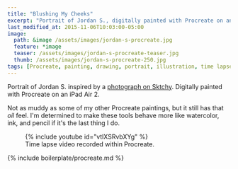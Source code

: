 ```yaml
---
title: "Blushing My Cheeks"
excerpt: "Portrait of Jordan S., digitally painted with Procreate on an iPad."
last_modified_at: 2015-11-06T10:03:00-05:00
image: 
  path: &image /assets/images/jordan-s-procreate.jpg
  feature: *image
  teaser: /assets/images/jordan-s-procreate-teaser.jpg
  thumb: /assets/images/jordan-s-procreate-250.jpg
tags: [Procreate, painting, drawing, portrait, illustration, time lapse, Sktchy]
---
```


Portrait of Jordan S. inspired by a [photograph on Sktchy](http://sktchy.com/BXA9OC). Digitally painted with Procreate on an iPad Air 2. 

Not as muddy as some of my other Procreate paintings, but it still has that *oil* feel. I'm determined to make these tools behave more like watercolor, ink, and pencil if it's the last thing I do.

<figure>
  {% include youtube id="vtlXSRvbXYg" %}
  <figcaption>Time lapse video recorded within Procreate.</figcaption>
</figure>

{% include boilerplate/procreate.md %}

